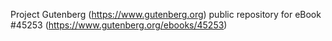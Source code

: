 Project Gutenberg (https://www.gutenberg.org) public repository for eBook #45253 (https://www.gutenberg.org/ebooks/45253)
